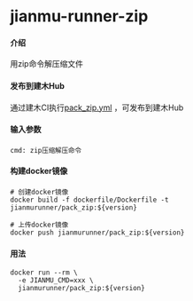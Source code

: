 # jianmu-runner-zip

#### 介绍
用zip命令解压缩文件

#### 发布到建木Hub
通过建木CI执行[pack_zip.yml](https://gitee.com/jianmu-runners/jianmu-runner-list/blob/master/release_dsl/pack_zip.yml) ，可发布到建木Hub

#### 输入参数
```
cmd: zip压缩解压命令
```

#### 构建docker镜像
```
# 创建docker镜像
docker build -f dockerfile/Dockerfile -t jianmurunner/pack_zip:${version}

# 上传docker镜像
docker push jianmurunner/pack_zip:${version}
```

#### 用法
```
docker run --rm \
  -e JIANMU_CMD=xxx \
  jianmurunner/pack_zip:${version}
```
